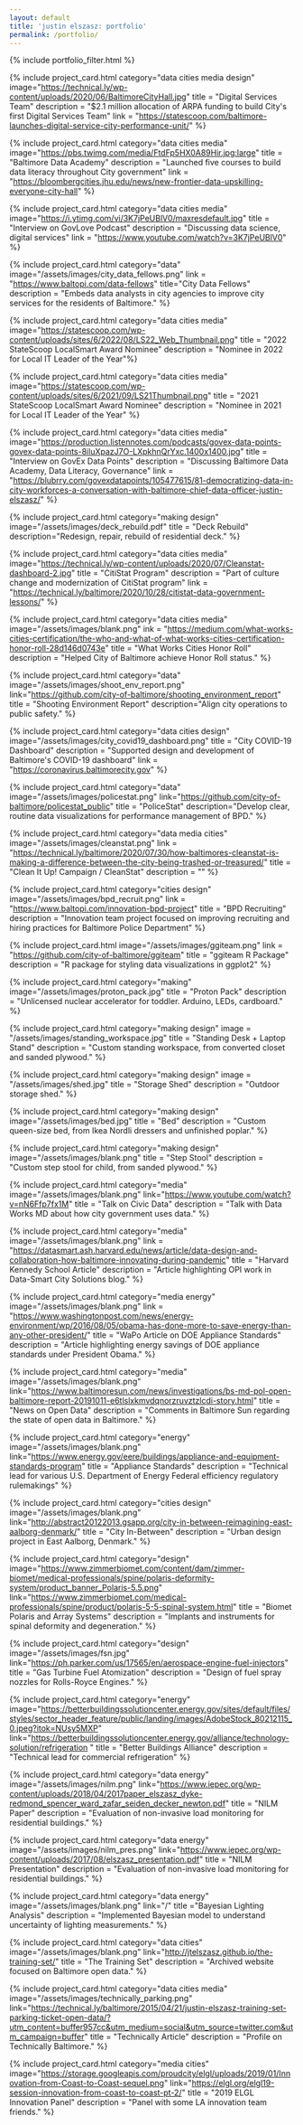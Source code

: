 ```yaml
---
layout: default
title: 'justin elszasz: portfolio'
permalink: /portfolio/
---
```


{% include portfolio_filter.html %}

{% include project_card.html category="data cities media design" image="https://technical.ly/wp-content/uploads/2020/06/BaltimoreCityHall.jpg" title = "Digital Services Team" description = "$2.1 million allocation of ARPA funding to build City's first Digital Services Team" link = "https://statescoop.com/baltimore-launches-digital-service-city-performance-unit/" %}

{% include project_card.html category="data cities media" image="https://pbs.twimg.com/media/FtdFp5HX0A89Hir.jpg:large" title = "Baltimore Data Academy" description = "Launched five courses to build data literacy throughout City government" link = "https://bloombergcities.jhu.edu/news/new-frontier-data-upskilling-everyone-city-hall" %}

{% include project_card.html category="data cities media" image="https://i.ytimg.com/vi/3K7jPeUBlV0/maxresdefault.jpg" title = "Interview on GovLove Podcast" description = "Discussing data science, digital services" link = "https://www.youtube.com/watch?v=3K7jPeUBlV0" %}

{% include project_card.html category="data" image="/assets/images/city_data_fellows.png" link = "https://www.baltopi.com/data-fellows" title="City Data Fellows" description = "Embeds data analysts in city agencies to improve city services for the residents of Baltimore." %}


{% include project_card.html category="data cities media" image="https://statescoop.com/wp-content/uploads/sites/6/2022/08/LS22_Web_Thumbnail.png" title = "2022 StateScoop LocalSmart Award Nominee" description = "Nominee in 2022 for Local IT Leader of the Year"%}


{% include project_card.html category="data cities media" image="https://statescoop.com/wp-content/uploads/sites/6/2021/09/LS21Thumbnail.png" title = "2021 StateScoop LocalSmart Award Nominee" description = "Nominee in 2021 for Local IT Leader of the Year" %}


{% include project_card.html category="data cities media" image="https://production.listennotes.com/podcasts/govex-data-points-govex-data-points-8iluXpazJ7O-LXpkhnQrYxc.1400x1400.jpg" title = "Interview on GovEx Data Points" description = "Discussing Baltimore Data Academy, Data Literacy, Governance" link = "https://blubrry.com/govexdatapoints/105477615/81-democratizing-data-in-city-workforces-a-conversation-with-baltimore-chief-data-officer-justin-elszasz/" %}

{% include project_card.html category="making design" image="/assets/images/deck_rebuild.pdf"  title = "Deck Rebuild" description="Redesign, repair, rebuild of residential deck." %}

{% include project_card.html category="data cities media" image="https://technical.ly/wp-content/uploads/2020/07/Cleanstat-dashboard-2.jpg" title = "CitiStat Program" description = "Part of culture change and modernization of CitiStat program" link = "https://technical.ly/baltimore/2020/10/28/citistat-data-government-lessons/" %}


{% include project_card.html category="data cities media" image="/assets/images/blank.png" ink = "https://medium.com/what-works-cities-certification/the-who-and-what-of-what-works-cities-certification-honor-roll-28d146d0743e" title = "What Works Cities Honor Roll" description = "Helped City of Baltimore achieve Honor Roll status." %} 

{% include project_card.html category="data" image="/assets/images/shoot_env_report.png" link="https://github.com/city-of-baltimore/shooting_environment_report" title = "Shooting Environment Report" description="Align city operations to public safety." %}

{% include project_card.html category="data cities design" image="/assets/images/city_covid19_dashboard.png" title = "City COVID-19 Dashboard" description = "Supported design and development of Baltimore's COVID-19 dashboard" link = "https://coronavirus.baltimorecity.gov" %}

{% include project_card.html category="data" image="/assets/images/policestat.png" link="https://github.com/city-of-baltimore/policestat_public" title = "PoliceStat" description="Develop clear, routine data visualizations for performance management of BPD." %}

{% include project_card.html category="data media cities" image="/assets/images/cleanstat.png" link = "https://technical.ly/baltimore/2020/07/30/how-baltimores-cleanstat-is-making-a-difference-between-the-city-being-trashed-or-treasured/" title = "Clean It Up! Campaign / CleanStat"  description = "" %} 

{% include project_card.html category="cities design" image="/assets/images/bpd_recruit.png" link = "https://www.baltopi.com/innovation-bpd-project" title = "BPD Recruiting" description = "Innovation team project focused on improving recruiting and hiring practices for Baltimore Police Department" %} 

{% include project_card.html image="/assets/images/ggiteam.png" link = "https://github.com/city-of-baltimore/ggiteam" title = "ggiteam R Package" description = "R package for styling data visualizations in ggplot2" %}

{% include project_card.html category="making" image="/assets/images/proton_pack.jpg"  title = "Proton Pack" description = "Unlicensed nuclear accelerator for toddler. Arduino, LEDs, cardboard." %} 

{% include project_card.html category="making design" image = "/assets/images/standing_workspace.jpg" title = "Standing Desk + Laptop Stand" description = "Custom standing workspace, from converted closet and sanded plywood." %} 

{% include project_card.html category="making design" image = "/assets/images/shed.jpg" title = "Storage Shed" description = "Outdoor storage shed." %} 

{% include project_card.html category="making design" image="/assets/images/bed.jpg"  title = "Bed"  description = "Custom queen-size bed, from Ikea Nordli dressers and unfinished poplar." %} 

{% include project_card.html category="making design" image="/assets/images/blank.png" title = "Step Stool" description = "Custom step stool for child, from sanded plywood." %} 

{% include project_card.html category="media" image="/assets/images/blank.png" link="https://www.youtube.com/watch?v=nN6Ffp7fx1M" title = "Talk on Civic Data"  description = "Talk with Data Works MD about how city government uses data." %} 

{% include project_card.html category="media" image="/assets/images/blank.png" link = "https://datasmart.ash.harvard.edu/news/article/data-design-and-collaboration-how-baltimore-innovating-during-pandemic"
 title = "Harvard Kennedy School Article" description = "Article highlighting OPI work in Data-Smart City Solutions blog." %} 

{% include project_card.html category="media energy" image="/assets/images/blank.png" link = "https://www.washingtonpost.com/news/energy-environment/wp/2016/08/05/obama-has-done-more-to-save-energy-than-any-other-president/"
 title = "WaPo Article on DOE Appliance Standards" description = "Article highlighting energy savings of DOE appliance standards under President Obama." %} 


{% include project_card.html category="media" image="/assets/images/blank.png" link="https://www.baltimoresun.com/news/investigations/bs-md-pol-open-baltimore-report-20191011-e6tlslxkmvdqnorzruvztzlcdi-story.html" title = "News on Open Data"  description = "Comments in Baltimore Sun regarding the state of open data in Baltimore." %} 

{% include project_card.html category="energy" image="/assets/images/blank.png" link="https://www.energy.gov/eere/buildings/appliance-and-equipment-standards-program" title = "Appliance Standards"  description = "Technical lead for various U.S. Department of Energy Federal efficiency regulatory rulemakings" %} 

{% include project_card.html category="cities design" image="/assets/images/blank.png" link="http://abstract20122013.gsapp.org/city-in-between-reimagining-east-aalborg-denmark/" title = "City In-Between" description = "Urban design project in East Aalborg, Denmark." %}

{% include project_card.html category="design" image="https://www.zimmerbiomet.com/content/dam/zimmer-biomet/medical-professionals/spine/polaris-deformity-system/product_banner_Polaris-5.5.png" link="https://www.zimmerbiomet.com/medical-professionals/spine/product/polaris-5-5-spinal-system.html" title = "Biomet Polaris and Array Systems"  description = "Implants and instruments for spinal deformity and degeneration." %}

{% include project_card.html category="design" image="/assets/images/fsn.jpg" link="https://ph.parker.com/us/17565/en/aerospace-engine-fuel-injectors" title = "Gas Turbine Fuel Atomization"  description = "Design of fuel spray nozzles for Rolls-Royce Engines." %}

{% include project_card.html category="energy" image="https://betterbuildingssolutioncenter.energy.gov/sites/default/files/styles/sector_header_feature/public/landing/images/AdobeStock_80212115_0.jpeg?itok=NUsy5MXP" link="https://betterbuildingssolutioncenter.energy.gov/alliance/technology-solution/refrigeration
" title = "Better Buildings Alliance"  description = "Technical lead for commercial refrigeration" %} 

{% include project_card.html category="data energy" image="/assets/images/nilm.png" link="https://www.iepec.org/wp-content/uploads/2018/04/2017paper_elszasz_dyke-redmond_spencer_ward_zafar_seiden_decker_newton.pdf" title = "NILM Paper"  description = "Evaluation of non-invasive load monitoring for residential buildings." %} 

{% include project_card.html category="data energy" image="/assets/images/nilm_pres.png" link="https://www.iepec.org/wp-content/uploads/2017/08/elszasz_presentation.pdf" title = "NILM Presentation"  description = "Evaluation of non-invasive load monitoring for residential buildings." %} 

{% include project_card.html category="data energy" image="/assets/images/blank.png" link="/" title ="Bayesian Lighting Analysis"  description = "Implemented Bayesian model to understand uncertainty of lighting measurements." %} 

{% include project_card.html category="data cities" image="/assets/images/blank.png" link="http://jtelszasz.github.io/the-training-set/" title = "The Training Set"  description = "Archived website focused on Baltimore open data." %} 

{% include project_card.html category="data cities media" image="/assets/images/technically_parking.png" link="https://technical.ly/baltimore/2015/04/21/justin-elszasz-training-set-parking-ticket-open-data/?utm_content=buffer957cc&utm_medium=social&utm_source=twitter.com&utm_campaign=buffer" title = "Technically Article"  description = "Profile on Technically Baltimore." %} 


{% include project_card.html category="media cities" image="https://storage.googleapis.com/proudcity/elgl/uploads/2019/01/Innovation-from-Coast-to-Coast-sequel.png" link="https://elgl.org/elgl19-session-innovation-from-coast-to-coast-pt-2/" title = "2019 ELGL Innovation Panel"  description = "Panel with some LA innovation team friends." %} 



